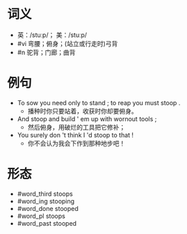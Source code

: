 # 词义
- 英：/stuːp/； 美：/stuːp/
- #vi 弯腰；俯身；(站立或行走时)弓背
- #n 驼背；门廊；曲背
# 例句
- To sow you need only to stand ; to reap you must stoop .
	- 播种时你只要站着，收获时你却要俯身。
- And stoop and build ' em up with wornout tools ;
	- 然后俯身，用破烂的工具把它修补；
- You surely don 't think I 'd stoop to that !
	- 你不会认为我会下作到那种地步吧！
# 形态
- #word_third stoops
- #word_ing stooping
- #word_done stooped
- #word_pl stoops
- #word_past stooped
